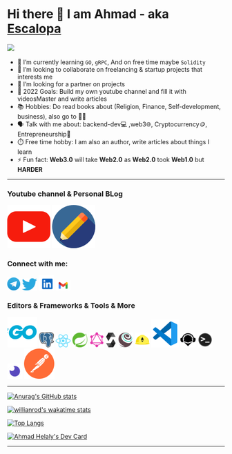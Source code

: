 # Hi there 👋 I am Ahmad - aka [Escalopa][linkedin]

<img src="https://komarev.com/ghpvc/?username=lordvidex&label=Views&color=blue&style=plastic" />

- 🌱 I’m currently learning `GO`, `gRPC`, And on free time maybe `Solidity`
- 👯 I’m looking to collaborate on freelancing & startup projects that interests me
- 🤔 I’m looking for a partner on projects
- 🥅 2022 Goals: Build my own youtube channel and fill it with videosMaster and write articles
- 📚 Hobbies: Do read books about (Religion, Finance, Self-development, business), also go to 🏋🏻 
- 🗣 Talk with me about: backend-dev💻 ,web3🌐, Cryptocurrency🪙, Entrepreneurship🚀
- ⏱️ Free time hobby: I am also an author, write articles about things I learn 
- ⚡ Fun fact: **Web3.0** will take **Web2.0** as **Web2.0** took **Web1.0** but **HARDER**

---  

### Youtube channel & Personal BLog

[![](./img/youtube.svg)](https://www.youtube.com/channel/UCTRWpJE0OTZDasrGDgK3Klw) 
[![](./img/pencil.svg)](https://www.escalopa.live) 

### Connect with me:

[![](./img/telegram.png)](https://t.me/aehelaly) 
[![](./img/twitter.png)](https://twitter.com/escalopaPapi)
[![](./img/linkedin.png)](https://www.linkedin.com/in/ahmad-helaly-53b5b9236/)
[![](./img/gmail.png)](mailto:ahmad.helaly.dev@gmail.com?body=Hello%20Ahmad)

### Editors & Frameworks & Tools  & More

![](./img/golang.svg)
![](./img/postgres.png)
![](./img/react.png)
![](./img/spring.png)
![](./img/graphql.png)
![](./img/solidity.png)
![](./img/truffle.png)
![](./img/hardhat.png)
![](./img/vscode.svg)
![](./img/remix.png)
![](./img/terminal.png)
![](./img/insomnia.png)
![](./img/postman.svg)

---  

[![Anurag's GitHub stats](https://github-readme-stats.vercel.app/api?username=escalopa&theme=react&show_icons=true&count_private=true&custom_title=Github%20Status)](https://github.com/anuraghazra/github-readme-stats)

[![willianrod's wakatime stats](https://github-readme-stats.vercel.app/api/wakatime?username=escalopa&layout=compact&theme=react&custom_title=Wakatime%20All%20Time%20Stats&langs_count=8)](https://github.com/anuraghazra/github-readme-stats)

[![Top Langs](https://github-readme-stats.vercel.app/api/top-langs/?username=escalopa&layout=compact&theme=react)](https://github.com/anuraghazra/github-readme-stats)


<a href="https://app.daily.dev/Escalopa"><img src="https://api.daily.dev/devcards/e3884bd526504521bcb020189bba98c0.png?r=5rn" width="200" alt="Ahmad Helaly's Dev Card"/></a>

<!-- <details><summary>Wakatinme Language Chart ⌨️⌨️</summary>  
  <img src="https://wakatime.com/share/@escalopa/20569e0c-18db-4634-9a7e-d588d95690cf.svg" alt="languages"/>
</details>

<details><summary>Wakatinme Editor Chart 💻💻</summary>
  <img src="https://wakatime.com/share/@escalopa/5700d73c-ca38-48b2-9bbf-03316112002a.svg" alt="editors"/>
</details> -->
  

---


[twitter]: https://twitter.com/ahmadehelaly
[linkedin]: https://www.linkedin.com/in/ahmad-helaly-53b5b9236/
[gmail]: mailto:ahmad.helaly.dev@gmail.com?body=Hello%20Ahmad
